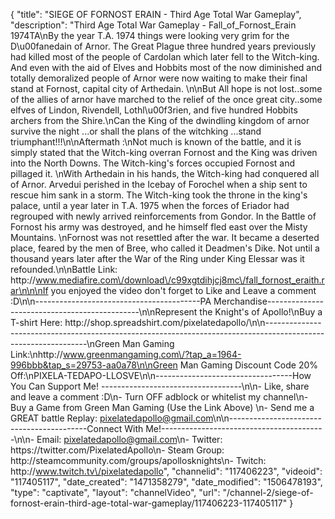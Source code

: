 {
    "title": "SIEGE OF FORNOST ERAIN - Third Age Total War Gameplay",
    "description": "Third Age Total War Gameplay - Fall_of_Fornost_Erain 1974TA\nBy the year T.A. 1974 things were looking very grim for the D\u00fanedain of Arnor. The Great Plague three hundred years previously had killed most of the people of Cardolan which later fell to the Witch-king. And even with the aid of Elves and Hobbits most of the now diminished and totally demoralized people of Arnor were now waiting to make their final stand at Fornost, capital city of Arthedain. \n\nBut All hope is not lost..some of the allies of arnor have marched to the relief of the once great city..some elfves of Lindon, Rivendell, Lothl\u00f3rien, and five hundred Hobbits archers from the Shire.\nCan the King of the dwindling kingdom of arnor survive the night ...or shall the plans of the witchking ...stand triumphant!!!\n\nAftermath :\nNot much is known of the battle, and it is simply stated that the Witch-king overran Fornost and the King was driven into the North Downs. The Witch-king's forces occupied Fornost and pillaged it. \nWith Arthedain in his hands, the Witch-king had conquered all of Arnor. Arvedui perished in the Icebay of Forochel when a ship sent to rescue him sank in a storm. The Witch-king took the throne in the king's palace, until a year later in T.A. 1975 when the forces of Eriador had regrouped with newly arrived reinforcements from Gondor. In the Battle of Fornost his army was destroyed, and he himself fled east over the Misty Mountains. \nFornost was not resettled after the war. It became a deserted place, feared by the men of Bree, who called it Deadmen's Dike. Not until a thousand years later after the War of the Ring under King Elessar was it refounded.\n\nBattle Link: http:\/\/www.mediafire.com\/download\/c99xgtdihjcj8mc\/fall_fornost_eraith.rar\n\n\nIf you enjoyed the video don't forget to Like and Leave a comment :D\n\n-----------------------------------------PA Merchandise----------------------------------------------\n\nRepresent the Knight's of Apollo!\nBuy a T-shirt Here: http:\/\/shop.spreadshirt.com\/pixelatedapollo\/\n\n---------------------------------------------------------------------------------------------------------------\nGreen Man Gaming Link:\nhttp:\/\/www.greenmangaming.com\/?tap_a=1964-996bbb&tap_s=29753-aa0a78\n\nGreen Man Gaming Discount Code 20% Off:\nPIXELA-TEDAPO-LLOSVE\n\n----------------------------------How You Can Support Me! -----------------------------------\n\n- Like, share and leave a comment :D\n- Turn OFF adblock or whitelist my channel\n- Buy a Game from Green Man Gaming (Use the Link Above) \n- Send me a GREAT battle Replay: pixelatedapollo@gmail.com\n\n------------------------------------------Connect With Me!-----------------------------------------\n\n- Email: pixelatedapollo@gmail.com\n- Twitter: https:\/\/twitter.com\/PixelatedApollo\n- Steam Group:  http:\/\/steamcommunity.com\/groups\/apollosknights\n- Twitch: http:\/\/www.twitch.tv\/pixelatedapollo",
    "channelid": "117406223",
    "videoid": "117405117",
    "date_created": "1471358279",
    "date_modified": "1506478193",
    "type": "captivate",
    "layout": "channelVideo",
    "url": "\/channel-2\/siege-of-fornost-erain-third-age-total-war-gameplay\/117406223-117405117"
}